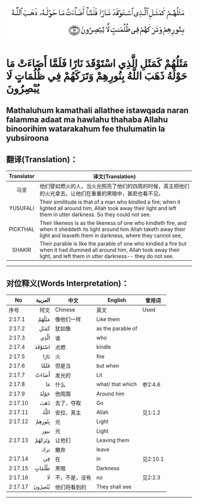 ![002:017](images/002_017.gif)

#  مَثَلُهُمْ كَمَثَلِ الَّذِي اسْتَوْقَدَ نَارًا فَلَمَّا أَضَاءَتْ مَا حَوْلَهُ ذَهَبَ اللَّهُ بِنُورِهِمْ وَتَرَكَهُمْ فِي ظُلُمَاتٍ لَا يُبْصِرُونَ 

## Mathaluhum kamathali allathee istawqada naran falamma adaat ma hawlahu thahaba Allahu binoorihim watarakahum fee thulumatin la yubsiroona

## 翻译(Translation)：

| Translator | 译文(Translation)                                            |
|:----------:| ------------------------------------------------------------ |
| 马坚       | 他们譬如燃火的人，当火光照亮了他们的四周的时候，真主把他们的火光拿去，让他们在重重的黑暗中，甚麽也看不见。 |
| YUSUFALI   | Their similitude is that of a man who kindled a fire; when it lighted all around him, Allah took away their light and left them in utter darkness. So they could not see. |
| PICKTHAL   | Their likeness is as the likeness of one who kindleth fire, and when it sheddeth its light around him Allah taketh away their light and leaveth them in darkness, where they cannot see, |
| SHAKIR     | Their parable is like the parable of one who kindled a fire but when it had illumined all around him, Allah took away their light, and left them in utter darkness-- they do not see. |

---

## 对位释义(Words Interpretation)：

| No      | العربية | 中文           | English           | 曾用词   |
| ------- | ------: | -------------- | ----------------- | -------- |
| 序号    |    阿文 | Chinese        | 英文              | Used     |
| 2:17.1  |   مَثَلُهُمْ | 像他们一样     | Like them         |          |
| 2:17.2  |    كَمَثَلِ | 犹如像         | as the parable of |          |
| 2:17.3  |    الَّذِي | 谁             | who               |          |
| 2:17.4  |  اسْتَوْقَدَ | 点燃           | kindle            |          |
| 2:17.5  |    نَارًا | 火             | fire              |          |
| 2:17.6  |    فَلَمَّا | 但是当         | but when          |          |
| 2:17.7  |   أَضَاءَتْ | 发光的         | Lit               |          |
| 2:17.8  |      مَا | 什么           | what/ that which  | 参2:4.6  |
| 2:17.9  |    حَوْلَهُ | 他周围         | Around him        |          |
| 2:17.10 |     ذَهَبَ | 去了，夺取     | Go                |          |
| 2:17.11 |    اللَّهُ | 安拉，真主     | Allah             | 见1:1.2  |
| 2:17.12 |  بِنُورِهِمْ | 光             | Light             |          |
|         |    بنور | 光             | Light             |          |
| 2:17.13 |  وَتَرَكَهُمْ | 让他们         | Leaving them      |          |
|         |     ترك | 撇弃           | leave             |          |
| 2:17.14 |      فِي | 在             | in                | 见2:10.1 |
| 2:17.15 |   ظُلُمَاتٍ | 黑暗           | Darkness          |          |
| 2:17.16 |      لَا | 不，不是，没有 | no                | 见2:2.3  |
| 2:17.17 |  يُبْصِرُونَ | 他们将看到的   | They shall see    |          |

---
